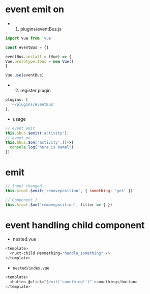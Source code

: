 
# event emit on

* 1. plugins/eventBus.js

```js
import Vue from 'vue'

const eventBus = {}

eventBus.install = (Vue) => {
Vue.prototype.$bus = new Vue()
}

Vue.use(eventBus)
```

* 2. register plugin

```js
plugins: [
  '~/plugins/eventBus'
],
```

* usage

```js
// event emit
this.$bus.$emit('activity');
// event on
this.$bus.$on('activity',()=>{
  console.log("here is kamal")
})
```

# emit

```js
// Input changed
this.$root.$emit('removeposition', { something: 'yes' })

// Component 2
this.$root.$on('removeposition', filter => { })
```

# event handling child component

* nested.vue

```js
<template>
  <nuxt-child @something="handle_something" />
</template>
```
* `nested/index.vue`

```js
<template>
  <button @click="$emit('something!')" >something</button>
</template>
```
